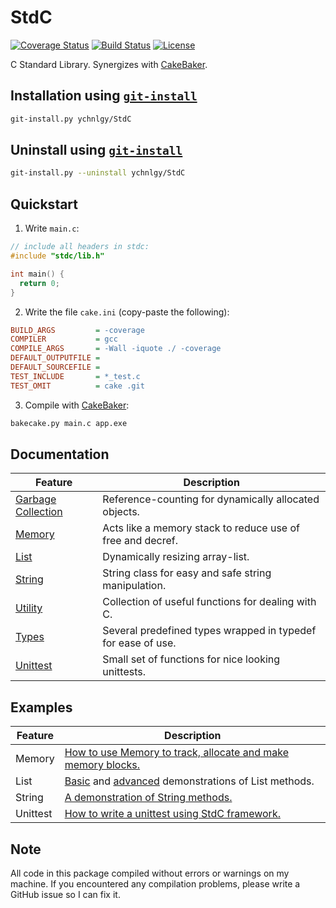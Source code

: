 # StdC
[![Coverage Status](https://coveralls.io/repos/github/ychnlgy/StdC/badge.svg?branch=master&service=github)](https://coveralls.io/github/ychnlgy/StdC?branch=master)
[![Build Status](https://travis-ci.org/ychnlgy/StdC.png)](https://travis-ci.org/ychnlgy/StdC)
[![License](https://img.shields.io/badge/License-MIT-blue.svg)](https://opensource.org/licenses/MIT)

C Standard Library. Synergizes with [CakeBaker](https://github.com/ychnlgy/CakeBaker).

## Installation using [```git-install```](https://github.com/ychnlgy/GitInstaller)
```bash
git-install.py ychnlgy/StdC
```

## Uninstall using [```git-install```](https://github.com/ychnlgy/GitInstaller)
```bash
git-install.py --uninstall ychnlgy/StdC
```

## Quickstart

 1. Write ```main.c```:
```cpp
// include all headers in stdc:
#include "stdc/lib.h"

int main() {
  return 0;
}
```
 2. Write the file ```cake.ini``` (copy-paste the following):
```ini
BUILD_ARGS         = -coverage
COMPILER           = gcc
COMPILE_ARGS       = -Wall -iquote ./ -coverage
DEFAULT_OUTPUTFILE = 
DEFAULT_SOURCEFILE = 
TEST_INCLUDE       = *_test.c
TEST_OMIT          = cake .git
```
 3. Compile with [CakeBaker](https://github.com/ychnlgy/CakeBaker):
```bash
bakecake.py main.c app.exe
```

## Documentation
| Feature                          | Description                                                  |
|----------------------------------|--------------------------------------------------------------|
| [Garbage Collection](doc/gc.md)  | Reference-counting for dynamically allocated objects.        |
| [Memory](doc/Memory.md)          | Acts like a memory stack to reduce use of free and decref.   |
| [List](doc/List.md)              | Dynamically resizing array-list.                             |
| [String](doc/String.md)          | String class for easy and safe string manipulation.          |
| [Utility](doc/util.md)           | Collection of useful functions for dealing with C.           |
| [Types](stdc/util/types.h)       | Several predefined types wrapped in typedef for ease of use. |
| [Unittest](doc/unittest.md)      | Small set of functions for nice looking unittests.           |

## Examples
| Feature | Description |
|---------|--------------------------------------------------------------|
| Memory  | [How to use Memory to track, allocate and make memory blocks.](examples/Memory_example.c) |
| List    | [Basic](examples/ListAndMemory1_example.c) and [advanced](examples/ListAndMemory2_example.c) demonstrations of List methods. |
| String  | [A demonstration of String methods.](examples/String_example.c) |
| Unittest | [How to write a unittest using StdC framework.](stdc/unittest/unittest_fail11of17_test.c) |

## Note
All code in this package compiled without errors or warnings on my machine.
If you encountered any compilation problems, 
please write a GitHub issue so I can fix it.
